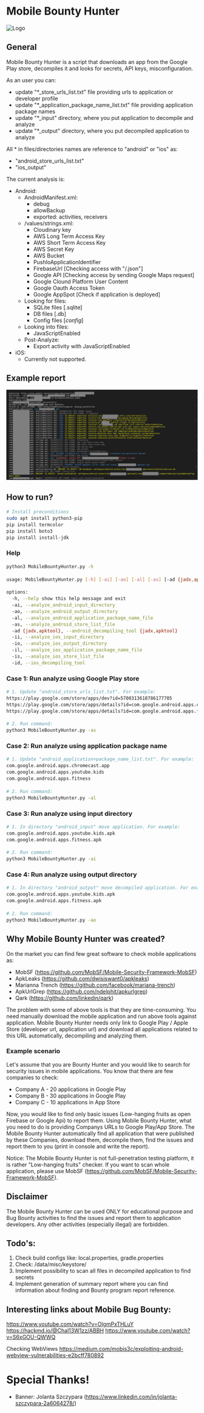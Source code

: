 # Mobile Bounty Hunter

![Logo](images/Mobile_Bounty_Hunter_Logo.png)


## General
Mobile Bounty Hunter is a script that downloads an app from the Google Play store, decompiles it and looks for secrets, API keys, misconfiguration.

As an user you can:
- update "*_store_urls_list.txt" file providing urls to application or developer profile
- update "*_application_package_name_list.txt" file providing application package names
- update "*_input" directory, where you put application to decompile and analyze
- update "*_output" directory, where you put decompiled application to analyze

All * in files/directories names are reference to "android" or "ios" as:
- "android_store_urls_list.txt"
- "ios_output"

The current analysis is:
- Android:
  - AndroidManifest.xml:
     - debug
     - allowBackup
     - exported: activities, receivers
  - /values/strings.xml:
     - Cloudinary key
     - AWS Long Term Access Key
     - AWS Short Term Access Key
     - AWS Secret Key
     - AWS Bucket
     - PushIoApplicationIdentifier
     - FirebaseUrl [Checking access with "/.json"]
     - Google API [Checking access by sending Google Maps request]
     - Google Clound Platform User Content
     - Google Oauth Access Token
     - Google AppSpot [Check if application is deployed]
   - Looking for files:
     - SQLite files [.sqlite]
     - DB files [.db]
     - Config files [*config*]
   - Looking into files:
     - JavaScriptEnabled
   - Post-Analyze:
     - Export activity with JavaScriptEnabled
- iOS:
  - Currently not supported.

## Example report
![Report](images/Example_Report.png)

## How to run?

``` Bash
# Install preconditions
sudo apt install python3-pip
pip install termcolor
pip install boto3
pip install install-jdk
```

### Help
``` Bash
python3 MobileBountyHunter.py -h

usage: MobileBountyHunter.py [-h] [-ai] [-ao] [-al] [-as] [-ad {jadx,apktool}] [-ii] [-io] [-il] [-is] [-id]

options:
  -h, --help show this help message and exit
  -ai, --analyze_android_input_directory
  -ao, --analyze_android_output_directory
  -al, --analyze_android_application_package_name_file
  -as, --analyze_android_store_list_file
  -ad {jadx,apktool}, --android_decompiling_tool {jadx,apktool}
  -ii, --analyze_ios_input_directory
  -io, --analyze_ios_output_directory
  -il, --analyze_ios_application_package_name_file
  -is, --analyze_ios_store_list_file
  -id, --ios_decompiling_tool
```

### Case 1: Run analyze using Google Play store
``` Bash
# 1. Update "android_store_urls_list.txt". For example:
https://play.google.com/store/apps/dev?id=5700313618786177705
https://play.google.com/store/apps/details?id=com.google.android.apps.chromecast.app
https://play.google.com/store/apps/details?id=com.google.android.apps.fitness

# 2. Run command:
python3 MobileBountyHunter.py -as
```

### Case 2: Run analyze using application package name
``` Bash
# 1. Update "android_application+package_name_list.txt". For example:
com.google.android.apps.chromecast.app
com.google.android.apps.youtube.kids
com.google.android.apps.fitness

# 2. Run command:
python3 MobileBountyHunter.py -al
```

### Case 3: Run analyze using input directory
``` Bash
# 1. In directory "android_input" move application. For example:
com.google.android.apps.youtube.kids.apk
com.google.android.apps.fitness.apk

# 2. Run command:
python3 MobileBountyHunter.py -ai
```

### Case 4: Run analyze using output directory
``` Bash
# 1. In directory "android_output" move decompiled application. For example:
com.google.android.apps.youtube.kids.apk
com.google.android.apps.fitness.apk

# 2. Run command:
python3 MobileBountyHunter.py -ao
```

## Why Mobile Bounty Hunter was created?
On the market you can find few great software to check mobile applications as:
- MobSF (https://github.com/MobSF/Mobile-Security-Framework-MobSF)
- ApkLeaks (https://github.com/dwisiswant0/apkleaks)
- Marianna Trench (https://github.com/facebook/mariana-trench)
- ApkUrlGrep (https://github.com/ndelphit/apkurlgrep)
- Qark (https://github.com/linkedin/qark)

The problem with some of above tools is that they are time-consuming. You need manually download the mobile application and run above tools against application. Mobile Bounty Hunter needs only link to Google Play / Apple Store (developer url, application url) and download all applications related to this URL automatically, decompiling and analyzing them.

### Example scenario
Let's assume that you are Bounty Hunter and you would like to search for security issues in mobile applications. You know that there are few companies to check:
- Company A - 20 applications in Google Play
- Company B - 30 applications in Google Play
- Company C - 10 applications in App Store

Now, you would like to find only basic issues (Low-hanging fruits as open Firebase or Google Api) to report them. Using Mobile Bounty Hunter, what you need to do is providing Companys URLs to Google Play/App Store. The Mobile Bounty Hunter automatically find all application that were published by these Companies, download them, decompile them, find the issues and report them to you (print in console and write the report).

Notice:
The Mobile Bounty Hunter is not full-penetration testing platform, it is rather "Low-hanging fruits" checker. If you want to scan whole application, please use MobSF (https://github.com/MobSF/Mobile-Security-Framework-MobSF).


## Disclaimer
The Mobile Bounty Hunter can be used ONLY for educational purpose and Bug Bounty activities to find the issues and report them to application developers. Any other activities (especially illegal) are forbidden.

## Todo's:
1. Check build configs like: local.properties, gradle.properties
2. Check: /data/misc/keystore/
3. Implement possibility to scan all files in decompiled application to find secrets
4. Implement generation of summary report where you can find information about finding and Bounty program report reference.

## Interesting links about Mobile Bug Bounty:
https://www.youtube.com/watch?v=OlgmPxTHLuY
https://hackmd.io/@Chal13W1zz/ABBH
https://www.youtube.com/watch?v=S6xGOU-QWWQ

Checking WebViews
https://medium.com/mobis3c/exploiting-android-webview-vulnerabilities-e2bcff780892


# Special Thanks!
- Banner: Jolanta Szczypara
(https://www.linkedin.com/in/jolanta-szczypara-2a6064278/)